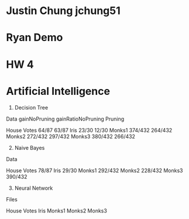 # Justin Chung jchung51
# Ryan Demo 
# HW 4
# Artificial Intelligence


1. Decision Tree

Data               gainNoPruning        gainRatioNoPruning      Pruning

House Votes        64/87                63/87
Iris               23/30                12/30
Monks1             374/432              264/432
Monks2             272/432              297/432
Monks3             380/432              266/432

2. Naive Bayes

Data            

House Votes         78/87
Iris                29/30
Monks1              292/432
Monks2              228/432
Monks3              390/432

3. Neural Network

Files               

House Votes
Iris
Monks1
Monks2
Monks3
